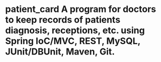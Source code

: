 # patient_card A program for doctors to keep records of patients diagnosis, receptions, etc. using  Spring IoC/MVC, REST, MySQL, JUnit/DBUnit, Maven, Git.
